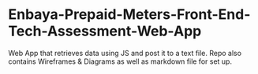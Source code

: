 # Enbaya-Prepaid-Meters-Front-End-Tech-Assessment-Web-App
Web App that retrieves data using JS and post it to a text file. Repo also contains Wireframes &amp; Diagrams as well as markdown file for set up.
